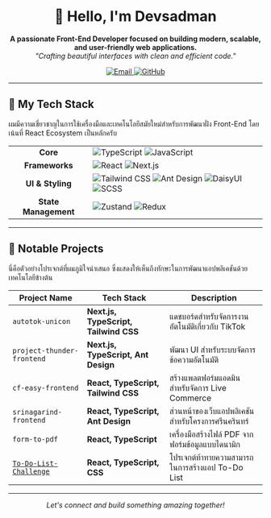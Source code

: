 <h1 align="center">👋 Hello, I'm Devsadman</h1>
<p align="center">
  <strong>A passionate Front-End Developer focused on building modern, scalable, and user-friendly web applications.</strong>
  <br />
  <i>"Crafting beautiful interfaces with clean and efficient code."</i>
</p>

<p align="center">
  <a href="mailto:tasadman.dev@gmail.com">
    <img src="https://img.shields.io/badge/Email-D14836?style=for-the-badge&logo=gmail&logoColor=white" alt="Email"/>
  </a>
  <a href="https://github.com/TASADMAN">
    <img src="https://img.shields.io/badge/GitHub-181717?style=for-the-badge&logo=github&logoColor=white" alt="GitHub"/>
  </a>
</p>

---

## 🚀 My Tech Stack

ผมมีความเชี่ยวชาญในการใช้เครื่องมือและเทคโนโลยีสมัยใหม่สำหรับการพัฒนาฝั่ง Front-End โดยเน้นที่ React Ecosystem เป็นหลักครับ

<table>
  <tr>
    <td align="center"><strong>Core</strong></td>
    <td>
      <img src="https://img.shields.io/badge/TypeScript-3178C6?style=flat&logo=typescript&logoColor=white" alt="TypeScript"/>
      <img src="https://img.shields.io/badge/JavaScript-F7DF1E?style=flat&logo=javascript&logoColor=black" alt="JavaScript"/>
    </td>
  </tr>
  <tr>
    <td align="center"><strong>Frameworks</strong></td>
    <td>
      <img src="https://img.shields.io/badge/React-61DAFB?style=flat&logo=react&logoColor=black" alt="React"/>
      <img src="https://img.shields.io/badge/Next.js-000000?style=flat&logo=nextdotjs&logoColor=white" alt="Next.js"/>
    </td>
  </tr>
  <tr>
    <td align="center"><strong>UI & Styling</strong></td>
    <td>
      <img src="https://img.shields.io/badge/Tailwind_CSS-38B2AC?style=flat&logo=tailwind-css&logoColor=white" alt="Tailwind CSS"/>
      <img src="https://img.shields.io/badge/Ant_Design-0170FE?style=flat&logo=ant-design&logoColor=white" alt="Ant Design"/>
      <img src="https://img.shields.io/badge/DaisyUI-5A0EF8?style=flat" alt="DaisyUI"/>
      <img src="https://img.shields.io/badge/SCSS-CB6699?style=flat&logo=sass&logoColor=white" alt="SCSS"/>
    </td>
  </tr>
    <tr>
    <td align="center"><strong>State Management</strong></td>
    <td>
      <img src="https://img.shields.io/badge/Zustand-000000?style=flat" alt="Zustand"/>
       <img src="https://img.shields.io/badge/Redux-764ABC?style=flat&logo=redux&logoColor=white" alt="Redux"/>
    </td>
  </tr>
</table>

---

## 💼 Notable Projects

นี่คือตัวอย่างโปรเจกต์ที่ผมภูมิใจนำเสนอ ซึ่งแสดงให้เห็นถึงทักษะในการพัฒนาแอปพลิเคชันด้วยเทคโนโลยีข้างต้น

| Project Name                 | Tech Stack                                  | Description                                     |
|------------------------------|---------------------------------------------|-------------------------------------------------|
| `autotok-unicon`             | **Next.js, TypeScript, Tailwind CSS** | แดชบอร์ดสำหรับจัดการงานอัตโนมัติเกี่ยวกับ TikTok |
| `project-thunder-frontend`   | **Next.js, TypeScript, Ant Design** | พัฒนา UI สำหรับระบบจัดการข้อความอัตโนมัติ        |
| `cf-easy-frontend`           | **React, TypeScript, Tailwind CSS** | สร้างแพลตฟอร์มแอดมินสำหรับจัดการ Live Commerce     |
| `srinagarind-frontend`       | **React, TypeScript, Ant Design** | ส่วนหน้าของเว็บแอปพลิเคชันสำหรับโครงการศรีนครินทร์ |
| `form-to-pdf`                | **React, TypeScript** | เครื่องมือสร้างไฟล์ PDF จากฟอร์มข้อมูลแบบไดนามิก   |
| [`To-Do-List-Challenge`](https://github.com/TASADMAN/To-Do-List-Challenge)         | **React, TypeScript, CSS** | โปรเจกต์ท้าทายความสามารถในการสร้างแอป To-Do List |


---

<p align="center">
  <i>Let's connect and build something amazing together!</i>
</p>
